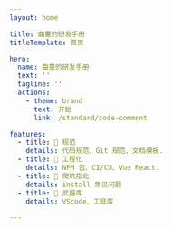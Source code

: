 ```yaml
---
layout: home

title: 曲董的研发手册
titleTemplate: 首页

hero:
  name: 曲董的研发手册
  text: ''
  tagline: ''
  actions:
    - theme: brand
      text: 开始
      link: /standard/code-comment

features:
  - title: 🦄 规范  
    details: 代码规范、Git 规范、文档模板.
  - title: 🐲 工程化 
    details: NPM 包、CI/CD、Vue React.
  - title: 🐛 爬坑指北
    details: install 常见问题
  - title: 🦋 武器库
    details: VScode、工具库

---
```

